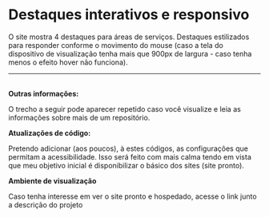 
<h1>Destaques interativos e responsivo </h1>
<p>O site mostra 4 destaques para áreas de serviços. Destaques estilizados para responder conforme o movimento do mouse (caso a tela do dispositivo de visualização tenha mais que 900px de largura - caso tenha menos o efeito hover não funciona).</p>
<hr>
<br>
<strong>Outras informações:</strong>

<p>O trecho a seguir pode aparecer repetido caso você visualize e leia as informações sobre mais de um repositório.</p>

<strong>Atualizações de código:</strong>

<p>Pretendo adicionar (aos poucos), à estes códigos, as configurações que permitam a acessibilidade. Isso será feito com mais calma tendo em vista que meu objetivo inicial é disponibilizar o básico dos sites (site pronto).</p>

<strong>Ambiente de visualização</strong>

<p>Caso tenha interesse em ver o site pronto e hospedado, acesse o link junto a descrição do projeto</p>
